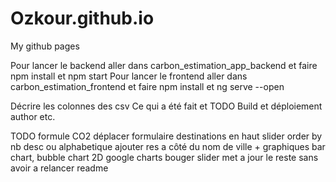 # Ozkour.github.io
My github pages


Pour lancer le backend aller dans carbon_estimation_app_backend et faire npm install et npm start
Pour lancer le frontend aller dans carbon_estimation_frontend et faire npm install et ng serve --open

Décrire les colonnes des csv
Ce qui a été fait et TODO
Build et déploiement
author etc.

TODO
formule CO2
déplacer formulaire destinations en haut
slider order by nb desc ou alphabetique
ajouter res a côté du nom de ville + graphiques bar chart, bubble chart 2D google charts
bouger slider met a jour le reste sans avoir a relancer
readme